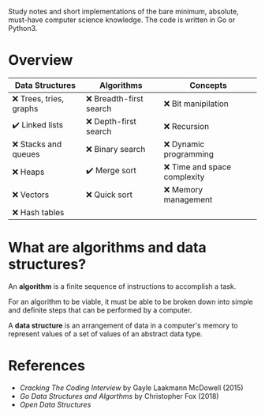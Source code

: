 Study notes and short implementations of the bare minimum, absolute, must-have computer science knowledge. The code is written in Go or Python3.

# Overview

| Data Structures                 | Algorithms                    | Concepts                      |
| ---------------                 | ----------                    | --------                      |
| :x: Trees, tries, graphs        | :x: Breadth-first search      | :x: Bit manipilation          |
| :heavy_check_mark: Linked lists | :x: Depth-first search        | :x: Recursion                 |
| :x: Stacks and queues           | :x: Binary search             | :x: Dynamic programming       |
| :x: Heaps                       | :heavy_check_mark: Merge sort | :x: Time and space complexity |
| :x: Vectors                     | :x: Quick sort                | :x: Memory management         |
| :x: Hash tables                 |                               |                               |

# What are algorithms and data structures?

An **algorithm** is a finite sequence of instructions to accomplish a task.

For an algorithm to be viable, it must be able to be broken down into simple and definite steps that can be performed by a computer.

A **data structure** is an arrangement of data in a computer's memory to represent values of a set of values of an abstract data type.

# References
* *Cracking The Coding Interview* by Gayle Laakmann McDowell (2015)
* *Go Data Structures and Algorthms* by Christopher Fox (2018)
* *Open Data Structures*
